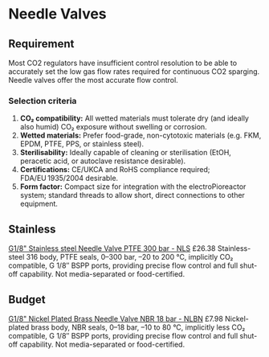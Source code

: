 # Needle Valves
## Requirement
Most CO2 regulators have insufficient control resolution to be able to accurately set the low gas flow rates required for continuous CO2 sparging.  Needle valves offer the most accurate flow control.

### Selection criteria
1. **CO₂ compatibility:** All wetted materials must tolerate dry (and ideally also humid) CO₂ exposure without swelling or corrosion.
2. **Wetted materials:** Prefer food-grade, non-cytotoxic materials (e.g. FKM, EPDM, PTFE, PPS, or stainless steel).
3. **Sterilisability:** Ideally capable of cleaning or sterilisation (EtOH, peracetic acid, or autoclave resistance desirable).
4. **Certifications:** CE/UKCA and RoHS compliance required; FDA/EU 1935/2004 desirable.
5. **Form factor:** Compact size for integration with the electroPioreactor system; standard threads to allow short, direct connections to other equipment.

## Stainless
[G1/8" Stainless steel Needle Valve PTFE 300 bar - NLS](https://tameson.co.uk/products/nls-018-g1-8inch-stainless-steel-needle-valve-ptfe-300-bar) £26.38
Stainless-steel 316 body, PTFE seals, 0–300 bar, –20 to 200 °C, implicitly CO₂ compatible, G 1/8″ BSPP ports, providing precise flow control and full shut-off capability.
Not media-separated or food-certified.

## Budget
[G1/8" Nickel Plated Brass Needle Valve NBR 18 bar - NLBN](https://tameson.co.uk/products/nlbn-018-g1-8inch-nickel-plated-brass-needle-valve-nbr-18-bar) £7.98
Nickel-plated brass body, NBR seals, 0–18 bar, –10 to 80 °C, implicitly less CO₂ compatible, G 1/8″ BSPP ports, providing precise flow control and full shut-off capability.
Not media-separated or food-certified.